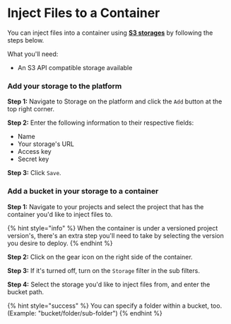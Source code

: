 # Inject Files to a Container

You can inject files into a container using [**S3 storages**](../features/storage.md) by following the steps below.

What you'll need:

* An S3 API compatible storage available

### **Add your storage to the platform**

**Step 1:** Navigate to Storage on the platform and click the `Add` button at the top right corner.

**Step 2:** Enter the following information to their respective fields:

* Name
* Your storage's URL
* Access key
* Secret key

**Step 3:** Click `Save`.

### Add a bucket in your storage to a container

**Step 1:** Navigate to your projects and select the project that has the container you'd like to inject files to.

{% hint style="info" %}
When the container is under a versioned project version's, there's an extra step you'll need to take by selecting the version you desire to deploy.
{% endhint %}

**Step 2:** Click on the gear icon on the right side of the container.

**Step 3:** If it's turned off, turn on the `Storage` filter in the sub filters.

**Step 4:** Select the storage you'd like to inject files from, and enter the bucket path.

{% hint style="success" %}
You can specify a folder within a bucket, too. (Example: "bucket/folder/sub-folder")
{% endhint %}
